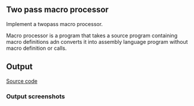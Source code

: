 ## Two pass macro processor

Implement a twopass macro processor.

Macro processor is a program that takes a source program containing macro definitions adn converts it into assembly language program without macro definition or calls.


## Output

[Source code](macrotwopass.c)

### Output screenshots

![]()
![]()
![]()
